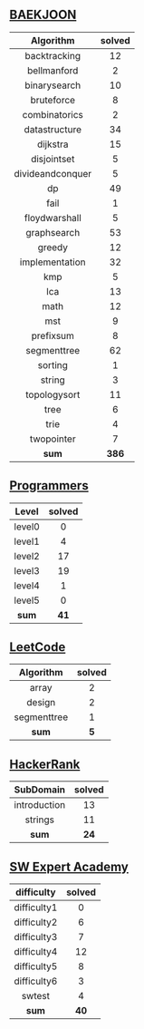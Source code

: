 ## [BAEKJOON](./baekjoon/)
|    Algorithm    | solved |
| :-------------: | :----: |
|backtracking|12|
|bellmanford|2|
|binarysearch|10|
|bruteforce|8|
|combinatorics|2|
|datastructure|34|
|dijkstra|15|
|disjointset|5|
|divideandconquer|5|
|dp|49|
|fail|1|
|floydwarshall|5|
|graphsearch|53|
|greedy|12|
|implementation|32|
|kmp|5|
|lca|13|
|math|12|
|mst|9|
|prefixsum|8|
|segmenttree|62|
|sorting|1|
|string|3|
|topologysort|11|
|tree|6|
|trie|4|
|twopointer|7|
| **sum** | **386**|

## [Programmers](./programmers/)
|    Level    | solved |
| :-------------: | :----: |
|level0|0|
|level1|4|
|level2|17|
|level3|19|
|level4|1|
|level5|0|
| **sum** | **41**|

## [LeetCode](./leetcode/)
|    Algorithm    | solved |
| :-------------: | :----: |
|array|2|
|design|2|
|segmenttree|1|
| **sum** | **5**|

## [HackerRank](./hackerrank/)
|    SubDomain    | solved |
| :-------------: | :----: |
|introduction|13|
|strings|11|
| **sum** | **24**|

## [SW Expert Academy](./swea/)
|    difficulty    | solved |
| :-------------: | :----: |
|difficulty1|0|
|difficulty2|6|
|difficulty3|7|
|difficulty4|12|
|difficulty5|8|
|difficulty6|3|
|swtest|4|
| **sum** | **40**|

